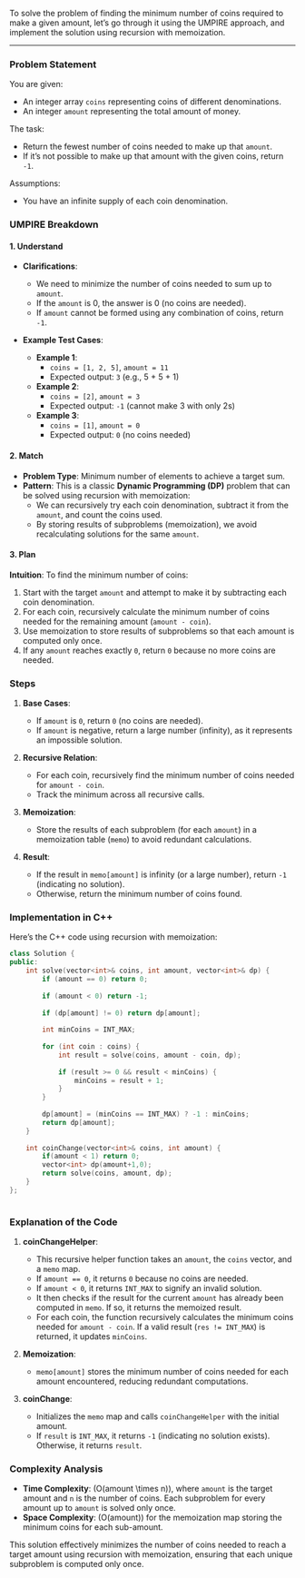 To solve the problem of finding the minimum number of coins required to make a given amount, let’s go through it using the UMPIRE approach, and implement the solution using recursion with memoization.

---

### Problem Statement

You are given:
- An integer array `coins` representing coins of different denominations.
- An integer `amount` representing the total amount of money.

The task:
- Return the fewest number of coins needed to make up that `amount`.
- If it’s not possible to make up that amount with the given coins, return `-1`.

Assumptions:
- You have an infinite supply of each coin denomination.

### UMPIRE Breakdown

#### **1. Understand**
- **Clarifications**:
  - We need to minimize the number of coins needed to sum up to `amount`.
  - If the `amount` is 0, the answer is 0 (no coins are needed).
  - If `amount` cannot be formed using any combination of coins, return `-1`.
  
- **Example Test Cases**:
  - **Example 1**:
    - `coins = [1, 2, 5]`, `amount = 11`
    - Expected output: `3` (e.g., 5 + 5 + 1)
  - **Example 2**:
    - `coins = [2]`, `amount = 3`
    - Expected output: `-1` (cannot make 3 with only 2s)
  - **Example 3**:
    - `coins = [1]`, `amount = 0`
    - Expected output: `0` (no coins needed)

#### **2. Match**
- **Problem Type**: Minimum number of elements to achieve a target sum.
- **Pattern**: This is a classic **Dynamic Programming (DP)** problem that can be solved using recursion with memoization:
  - We can recursively try each coin denomination, subtract it from the `amount`, and count the coins used.
  - By storing results of subproblems (memoization), we avoid recalculating solutions for the same `amount`.

#### **3. Plan**

**Intuition**:
To find the minimum number of coins:
1. Start with the target `amount` and attempt to make it by subtracting each coin denomination.
2. For each coin, recursively calculate the minimum number of coins needed for the remaining amount (`amount - coin`).
3. Use memoization to store results of subproblems so that each amount is computed only once.
4. If any `amount` reaches exactly `0`, return `0` because no more coins are needed.

### Steps

1. **Base Cases**:
   - If `amount` is `0`, return `0` (no coins are needed).
   - If `amount` is negative, return a large number (infinity), as it represents an impossible solution.

2. **Recursive Relation**:
   - For each coin, recursively find the minimum number of coins needed for `amount - coin`.
   - Track the minimum across all recursive calls.

3. **Memoization**:
   - Store the results of each subproblem (for each `amount`) in a memoization table (`memo`) to avoid redundant calculations.

4. **Result**:
   - If the result in `memo[amount]` is infinity (or a large number), return `-1` (indicating no solution).
   - Otherwise, return the minimum number of coins found.

### Implementation in C++

Here’s the C++ code using recursion with memoization:

```cpp
class Solution {
public:
    int solve(vector<int>& coins, int amount, vector<int>& dp) {
        if (amount == 0) return 0;
        
        if (amount < 0) return -1;
        
        if (dp[amount] != 0) return dp[amount];
        
        int minCoins = INT_MAX;
        
        for (int coin : coins) {
            int result = solve(coins, amount - coin, dp);
            
            if (result >= 0 && result < minCoins) {
                minCoins = result + 1;
            }
        }
        
        dp[amount] = (minCoins == INT_MAX) ? -1 : minCoins;
        return dp[amount];
    }
    
    int coinChange(vector<int>& coins, int amount) {
        if(amount < 1) return 0;
        vector<int> dp(amount+1,0);
        return solve(coins, amount, dp);
    }
};
 
```

### Explanation of the Code

1. **coinChangeHelper**:
   - This recursive helper function takes an `amount`, the `coins` vector, and a `memo` map.
   - If `amount == 0`, it returns `0` because no coins are needed.
   - If `amount < 0`, it returns `INT_MAX` to signify an invalid solution.
   - It then checks if the result for the current `amount` has already been computed in `memo`. If so, it returns the memoized result.
   - For each coin, the function recursively calculates the minimum coins needed for `amount - coin`. If a valid result (`res != INT_MAX`) is returned, it updates `minCoins`.

2. **Memoization**:
   - `memo[amount]` stores the minimum number of coins needed for each amount encountered, reducing redundant computations.

3. **coinChange**:
   - Initializes the `memo` map and calls `coinChangeHelper` with the initial amount.
   - If `result` is `INT_MAX`, it returns `-1` (indicating no solution exists). Otherwise, it returns `result`.

### Complexity Analysis

- **Time Complexity**: \(O(amount \times n)\), where `amount` is the target amount and `n` is the number of coins. Each subproblem for every amount up to `amount` is solved only once.
- **Space Complexity**: \(O(amount)\) for the memoization map storing the minimum coins for each sub-amount.

This solution effectively minimizes the number of coins needed to reach a target amount using recursion with memoization, ensuring that each unique subproblem is computed only once.